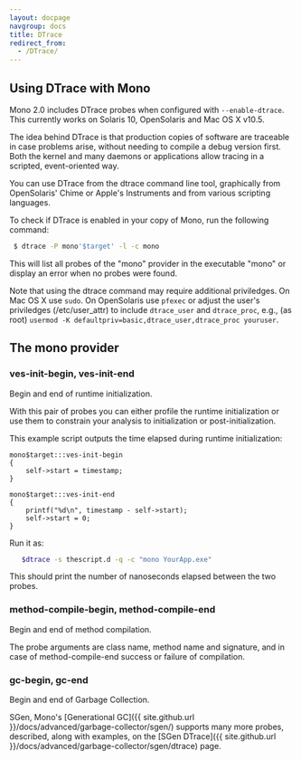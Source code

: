 ```yaml
---
layout: docpage
navgroup: docs
title: DTrace
redirect_from:
  - /DTrace/
---
```


Using DTrace with Mono
----------------------

Mono 2.0 includes DTrace probes when configured with `--enable-dtrace`. This currently works on Solaris 10, OpenSolaris and Mac OS X v10.5.

The idea behind DTrace is that production copies of software are traceable in case problems arise, without needing to compile a debug version first. Both the kernel and many daemons or applications allow tracing in a scripted, event-oriented way.

You can use DTrace from the dtrace command line tool, graphically from OpenSolaris' Chime or Apple's Instruments and from various scripting languages.

To check if DTrace is enabled in your copy of Mono, run the following command:

``` bash
 $ dtrace -P mono'$target' -l -c mono
```

This will list all probes of the "mono" provider in the executable "mono" or display an error when no probes were found.

Note that using the dtrace command may require additional priviledges. On Mac OS X use `sudo`. On OpenSolaris use `pfexec` or adjust the user's priviledges (/etc/user\_attr) to include `dtrace_user` and `dtrace_proc`, e.g., (as root) `usermod -K defaultpriv=basic,dtrace_user,dtrace_proc youruser`.

The mono provider
-----------------

### ves-init-begin, ves-init-end

Begin and end of runtime initialization.

With this pair of probes you can either profile the runtime initialization or use them to constrain your analysis to initialization or post-initialization.

This example script outputs the time elapsed during runtime initialization:

    mono$target:::ves-init-begin
    {
        self->start = timestamp;
    }

    mono$target:::ves-init-end
    {
        printf("%d\n", timestamp - self->start);
        self->start = 0;
    }

Run it as:

``` bash
   $dtrace -s thescript.d -q -c "mono YourApp.exe"
```

This should print the number of nanoseconds elapsed between the two probes.

### method-compile-begin, method-compile-end

Begin and end of method compilation.

The probe arguments are class name, method name and signature, and in case of method-compile-end success or failure of compilation.

### gc-begin, gc-end

Begin and end of Garbage Collection.

SGen, Mono's [Generational GC]({{ site.github.url }}/docs/advanced/garbage-collector/sgen/) supports many more probes, described, along with examples, on the [SGen DTrace]({{ site.github.url }}/docs/advanced/garbage-collector/sgen/dtrace) page.

